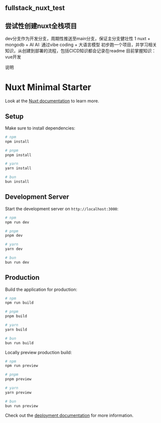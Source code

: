 ## fullstack_nuxt_test
## 尝试性创建nuxt全栈项目
dev分支作为开发分支，周期性推送至main分支，保证主分支健壮性
1 nuxt + mongodb + AI
AI: 通过vibe coding + 大语言模型 初步跑一个项目，并学习相关知识，从创建到部署的流程，包括CICD知识都会记录在readme
目前掌握知识：vue开发


说明
# Nuxt Minimal Starter

Look at the [Nuxt documentation](https://nuxt.com/docs/getting-started/introduction) to learn more.

## Setup

Make sure to install dependencies:

```bash
# npm
npm install

# pnpm
pnpm install

# yarn
yarn install

# bun
bun install
```

## Development Server

Start the development server on `http://localhost:3000`:

```bash
# npm
npm run dev

# pnpm
pnpm dev

# yarn
yarn dev

# bun
bun run dev
```

## Production

Build the application for production:

```bash
# npm
npm run build

# pnpm
pnpm build

# yarn
yarn build

# bun
bun run build
```

Locally preview production build:

```bash
# npm
npm run preview

# pnpm
pnpm preview

# yarn
yarn preview

# bun
bun run preview
```

Check out the [deployment documentation](https://nuxt.com/docs/getting-started/deployment) for more information.

